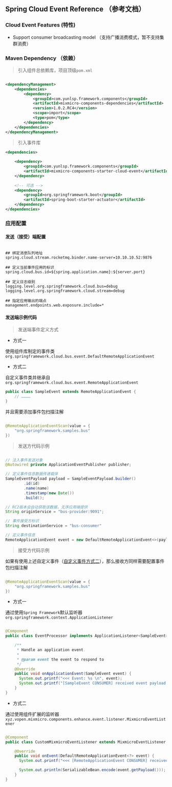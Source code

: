 ## Spring Cloud Event Reference （参考文档）

### Cloud Event Features (特性)

- Support consumer broadcasting model （支持广播消费模式，暂不支持集群消费）


### Maven Dependency （依赖）

> 引入组件总依赖库，项目顶级`pom.xml`

```xml

<dependencyManagement>
    <dependencies>
        <dependency>
            <groupId>com.yunlsp.framework.components</groupId>
            <artifactId>mixmicro-components-dependencies</artifactId>
            <version>1.0.2.RC4</version>
            <scope>import</scope>
            <type>pom</type>
        </dependency>
    </dependencies>
</dependencyManagement>

```

> 引入事件库

```xml
<dependencies>
    
    <dependency>
        <groupId>com.yunlsp.framework.components</groupId>
        <artifactId>mixmicro-components-starter-cloud-event</artifactId>
    </dependency>
    
    <!-- 可选 -->
    <dependency>
        <groupId>org.springframework.boot</groupId>
        <artifactId>spring-boot-starter-actuator</artifactId>
    </dependency>
</dependencies>

```

### 应用配置

#### 发送（接受）端配置

```properties

## 绑定消息队列地址
spring.cloud.stream.rocketmq.binder.name-server=10.10.10.52:9876

## 定义当前事件应用的标识
spring.cloud.bus.id=${spring.application.name}:${server.port}

## 定义日志级别
logging.level.org.springframework.cloud.bus=debug
logging.level.org.springframework.cloud.stream=debug

## 指定应用输出的端点
management.endpoints.web.exposure.include=*

```

#### 发送端示例代码

> 发送端事件定义方式

- 方式一

使用组件库制定的事件类 `org.springframework.cloud.bus.event.DefaultRemoteApplicationEvent`


- 方式二

自定义事件类并继承自 `org.springframework.cloud.bus.event.RemoteApplicationEvent`

```java
public class SampleEvent extends RemoteApplicationEvent { 
    // …………
}
```


并且需要添加事件包扫描注解

```java

@RemoteApplicationEventScan(value = {
    "org.springframework.samples.bus"
})

```

> 发送方代码示例


```java

// 注入事件发送对象
@Autowired private ApplicationEventPublisher publisher;

// 定义事件信息数据传递载体
SampleEventPayload payload = SampleEventPayload.builder()
        .id(id)
        .name(name)
        .timestamp(new Date())
        .build();

// RC2版本会自动获取该数据，无序应用端提供
String originService = "bus-provider:9091";

// 事件接受方标识
String destinationService = "bus-consumer"

// 定义事件信息
RemoteApplicationEvent event = new DefaultRemoteApplicationEvent<>(payload, this, originService, destinationService);


```


> 接受方代码示例

如果有使用上述自定义事件（[自定义事件方式二](#发送端示例代码)），那么接收方同样需要配置事件包扫描注解

```java

@RemoteApplicationEventScan(value = {
    "org.springframework.samples.bus"
})

```

- 方式一

通过使用`Spring Framework`默认监听器`org.springframework.context.ApplicationListener`

```java

@Component
public class EventProcessor implements ApplicationListener<SampleEvent> {

    /**
     * Handle an application event.
     *
     * @param event the event to respond to
     */
    @Override
    public void onApplicationEvent(SampleEvent event) {
      System.out.printf("<<< Event: %s \n", event);
      System.out.printf("[SampleEvent CONSUMER] received event payload: %s \n", event.getPayload());
    }
}

```

- 方式二

通过使用组件扩展的监听器 `xyz.vopen.mixmicro.components.enhance.event.listener.MixmicroEventListener`

```java

@Component
public class CustomMixmicroEventListener extends MixmicroEventListener {

    @Override
    public void onEvent(DefaultRemoteApplicationEvent<?> event) {
      System.out.printf("<<< [RemoteApplicationEvent CONSUMER] received event payload: %s \n", event);

      System.out.println(SerializableBean.encode(event.getPayload()));
    }
}

```





